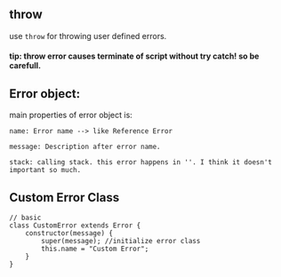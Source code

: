 ## throw <error object>

use `throw` for throwing user defined errors.

#### tip: throw error causes terminate of script without try catch! so be carefull.

## Error object:

main properties of error object is:

```
name: Error name --> like Reference Error

message: Description after error name.

stack: calling stack. this error happens in ''. I think it doesn't important so much.
```

## Custom Error Class

```
// basic
class CustomError extends Error {
    constructor(message) {
        super(message); //initialize error class
        this.name = "Custom Error";
    }
}
```
